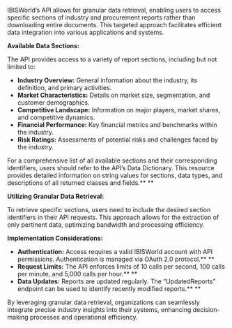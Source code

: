 IBISWorld’s API allows for granular data retrieval, enabling users to access specific sections of industry and procurement reports rather than downloading entire documents. This targeted approach facilitates efficient data integration into various applications and systems.

**Available Data Sections:**

The API provides access to a variety of report sections, including but not limited to:

* **Industry Overview:** General information about the industry, its definition, and primary activities.
* **Market Characteristics:** Details on market size, segmentation, and customer demographics.
* **Competitive Landscape:** Information on major players, market shares, and competitive dynamics.
* **Financial Performance:** Key financial metrics and benchmarks within the industry.
* **Risk Ratings:** Assessments of potential risks and challenges faced by the industry.

For a comprehensive list of all available sections and their corresponding identifiers, users should refer to the API’s Data Dictionary. This resource provides detailed information on string values for sections, data types, and descriptions of all returned classes and fields.**  **

**Utilizing Granular Data Retrieval:**

To retrieve specific sections, users need to include the desired section identifiers in their API requests. This approach allows for the extraction of only pertinent data, optimizing bandwidth and processing efficiency.

**Implementation Considerations:**

* **Authentication:** Access requires a valid IBISWorld account with API permissions. Authentication is managed via OAuth 2.0 protocol.**  **
* **Request Limits:** The API enforces limits of 10 calls per second, 100 calls per minute, and 5,000 calls per hour.**  **
* **Data Updates:** Reports are updated regularly. The “UpdatedReports” endpoint can be used to identify recently modified reports.**  **

By leveraging granular data retrieval, organizations can seamlessly integrate precise industry insights into their systems, enhancing decision-making processes and operational efficiency.
